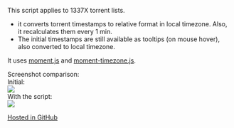 This script applies to 1337X torrent lists.
- it converts torrent timestamps to relative format in local timezone. Also, it recalculates them every 1 min. 
- The initial timestamps are still available as tooltips (on mouse hover), also converted to local timezone.

It uses [moment.js](http://momentjs.com/) and [moment-timezone.js](http://momentjs.com/timezone/).

Screenshot comparison:  
Initial:  
![](https://i.imgur.com/ZcEdXNI.jpg)  
With the script:  
![](https://i.imgur.com/1I027xL.jpg)

[Hosted in GitHub](https://github.com/darkred/Userscripts)
